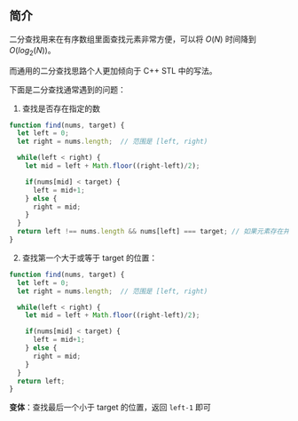  
 
 
## 简介
二分查找用来在有序数组里面查找元素非常方便，可以将 $O(N)$ 时间降到 $O(log_2(N))$。

而通用的二分查找思路个人更加倾向于 C++ STL 中的写法。

下面是二分查找通常遇到的问题：
1. 查找是否存在指定的数

```javascript
function find(nums, target) {
  let left = 0;
  let right = nums.length;  // 范围是 [left, right)

  while(left < right) {
    let mid = left + Math.floor((right-left)/2);

    if(nums[mid] < target) {
      left = mid+1;
    } else {
      right = mid;
    }
  }
  return left !== nums.length && nums[left] === target; // 如果元素存在并且重复，则left指向重复的第一个一个位置；如果不存在，则left返回的是可以插入的位置。
}

```

2. 查找第一个大于或等于 target 的位置：
```javascript
function find(nums, target) {
  let left = 0;
  let right = nums.length;  // 范围是 [left, right)

  while(left < right) {
    let mid = left + Math.floor((right-left)/2);

    if(nums[mid] < target) {
      left = mid+1;
    } else {
      right = mid;
    }
  }
  return left;
}

```

**变体**：查找最后一个小于 target 的位置，返回 `left-1` 即可